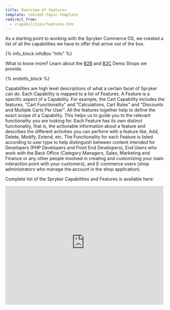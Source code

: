 ```yaml
---
title: Overview of features
template: concept-topic-template
redirect_from:
  - /capabilities/features.htm
---
```


As a starting point to working with the Spryker Commerce OS, we created a list of all the capabilities we have to offer that arrive out of the box. 

{% info_block infoBox "Info" %}

What to know more? Learn about the [B2B](/docs/scos/user/intro-to-spryker/b2b-suite.html) and [B2C](/docs/scos/user/intro-to-spryker/b2c-suite.html) Demo Shops we provide.

{% endinfo_block %}

Capabilities are high level descriptions of what a certain facet of Spryker can do. Each Capability is mapped to a list of Features. A Feature is a specific aspect of a Capability. For example, the Cart Capability includes the features, "Cart Functionality" and "Calculations, Cart Rules" and "Discounts and Multiple Carts Per User". All the features together help to define the exact scope of a Capability. This helps us to guide you to the relevant functionality you are looking for. Each Feature has its own distinct functionality, that is, the actionable information about a feature and describes the different activities you can perform with a feature like, Add, Delete, Modify, Extend, etc. The Functionality for each Feature is listed according to user type to help distinguish between content intended for Developers (PHP Developers and Front End Developers), End Users who work with the Back Office (Category Managers, Sales, Marketing and Finance or any other people involved in creating and customizing your main interaction point with your customers), and E-commerce users (shop administrators who manage the account in the shop application). 

Complete list of the Spryker Capabilities and Features is available here: 

<embed src="https://spryker.s3.eu-central-1.amazonaws.com/docs/About/Spryker_Feature_Catalog_April_2021_EN_full.pdf" width="500" height="375" 
 type="application/pdf">